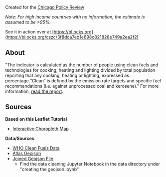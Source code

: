 Created for the [Chicago Policy Review](http://chicagopolicyreview.org)

*Note: For high income countries with no information, the estimate is assumed to be >95%.*

See it in action over at [https://bl.ocks.org](https://bl.ocks.org/cszc/3f8dca7ed1e698c821828e749a2ea2f2)

## About
"The indicator is calculated as the number of people using clean fuels and technologies for cooking, heating and lighting divided by total population reporting that any cooking, heating or lighting, expressed as percentage.“Clean” is defined by the emission rate targets and specific fuel recommendations (i.e. against unprocessed coal and kerosene)."
For more information, [read the report](http://unstats.un.org/sdgs/files/metadata-compilation/Metadata-Goal-7.pdf).

## Sources

**Based on this Leaflet Tutorial**

- [Interactive Choropleth Map](http://leafletjs.com/examples/choropleth/)

**Data/Sources**

- [WHO Clean Fuels Data](http://apps.who.int/gho/data/node.main.SDGFUELS712?lang=en)
- [Atlas Geojson](https://github.com/johan/world.geo.json)
- [Joined Geojson File](https://github.com/cszc/visualizations/blob/master/clean_fuels/data/cleanfuels.geojson)
  - Find the data cleaning Jupyter Notebook in the data directory under "creating the geojson.ipynb"
